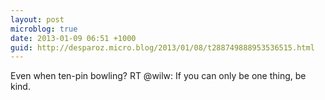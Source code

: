 ```yaml
---
layout: post
microblog: true
date: 2013-01-09 06:51 +1000
guid: http://desparoz.micro.blog/2013/01/08/t288749888953536515.html
---
```

Even when ten-pin bowling? RT @wilw: If you can only be one thing, be kind.
